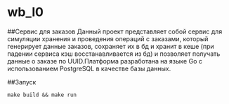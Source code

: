 # wb_l0
##Сервис для заказов
Данный проект представляет собой сервис для симуляции хранения и проведения операций с заказами, который генерирует данные заказов, сохраняет их в бд и хранит в кеше (при падении сервиса кэш восстанавливается из бд) и позволяет получать данные о заказе по UUID.Платформа разработана на языке Go с использованием PostgreSQL в качестве базы данных.

##Запуск
```
make build && make run
```